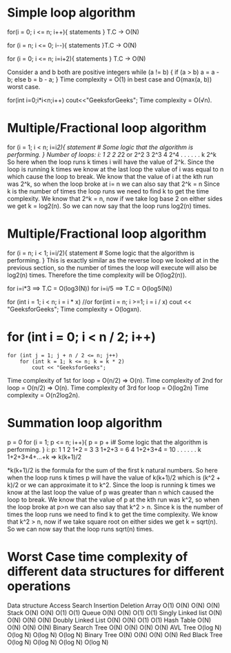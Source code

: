 # Simple loop algorithm
for(i = 0; i <= n; i++){
    statements 
} T.C -> O(N)

for (i = n; i <= 0; i--){
    statements
}T.C -> O(N)

for (i = 0; i <= n; i=i+2){
    statements
} T.C -> O(N)

Consider a and b both are positive integers
while (a != b) {
    if (a > b)
        a = a - b;
    else
        b = b - a;
}
Time complexity = O(1) in best case and O(max(a, b)) worst case.

for(int i=0;i*i<n;i++)
    cout<<"GeeksforGeeks";
Time complexity = O(√n).

# Multiple/Fractional loop algorithm
for (i = 1; i < n; i=i*2){
    statement # Some logic that the algorithm is performing.
}
Number of loops:   i:
1                  2
2                  2*2 or 2^2
3                  2^3
4                  2^4
.                   .
.                   .
.                   .
k                  2^k
So here when the loop runs k times i will have the value of 2^k. 
Since the loop is running k times we know at the last loop the value of i was equal to n which cause the loop to break.
We know that the value of i at the kth run was 2^k, so when the loop broke at i= n we can also say that 2^k = n
Since k is the number of times the loop runs we need to find k to get the time complexity. We know that 2^k = n, now if we take log base 2 on either sides we get k = log2(n). So we can now say that the loop runs log2(n) times.

# Multiple/Fractional loop algorithm
for (i = n; i < 1; i=i/2){
    statement # Some logic that the algorithm is performing.
}
This is exactly similar as the reverse loop we looked at in the previous section, so the number of times the loop will execute will also be log2(n) times. Therefore the time complexity will be O(log2(n)).

for i=i*3 ==> T.C = O(log3(N))
for i=i/5 ==> T.C = O(log5(N))

for (int i = 1; i < n; i = i * x) 
//or for(int i = n; i >=1; i = i / x)
    cout << "GeeksforGeeks";
Time complexity = O(logxn).

# for (int i = 0; i < n / 2; i++)
    for (int j = 1; j + n / 2 <= n; j++)
        for (int k = 1; k <= n; k = k * 2)
            cout << "GeeksforGeeks";
Time complexity of 1st for loop = O(n/2) ⇒ O(n).
Time complexity of 2nd for loop = O(n/2) ⇒ O(n).
Time complexity of 3rd for loop = O(log2n)
Time complexity = O(n2log2n).

# Summation loop algorithm
p = 0
for (i = 1; p <= n; i++){
    p = p + i# Some logic that the algorithm is performing.
}
i:                 p:
1                  1
2                  1+2 = 3
3                  1+2+3 = 6
4                  1+2+3+4 = 10
.                   .
.                   .
.                   .
k                  1+2+3+4+...+k => k(k+1)/2 

*k(k+1)/2 is the formula for the sum of the first k natural numbers.
So here when the loop runs k times p will have the value of k(k+1)/2 which is (k^2 + k)/2 or we can approximate it to k^2.
Since the loop is running k times we know at the last loop the value of p was greater than n which caused the loop to break.
We know that the value of p at the kth run was k^2, so when the loop broke at p>n we can also say that k^2 > n.
Since k is the number of times the loop runs we need to find k to get the time complexity. We know that k^2 > n, now if we take square root on either sides we get k = sqrt(n). So we can now say that the loop runs sqrt(n) times.

# Worst Case time complexity of different data structures for different operations

Data structure	    Access	    Search	    Insertion	    Deletion
Array	            O(1)	    O(N)	    O(N)	        O(N)
Stack	            O(N)	    O(N)	    O(1)	        O(1)
Queue	            O(N)	    O(N)	    O(1)	        O(1)
Singly Linked list	O(N)	    O(N)	    O(N)	        O(N)
Doubly Linked List	O(N)	    O(N)	    O(1)	        O(1)
Hash Table	O(N)	O(N)	    O(N)	    O(N)
Binary Search Tree	O(N)	    O(N)	    O(N)	        O(N)
AVL Tree	        O(log N)	O(log N)	O(log N)	    O(log N)
Binary Tree	        O(N)	    O(N)	    O(N)	        O(N)
Red Black Tree	    O(log N)	O(log N)	O(log N)	    O(log N)